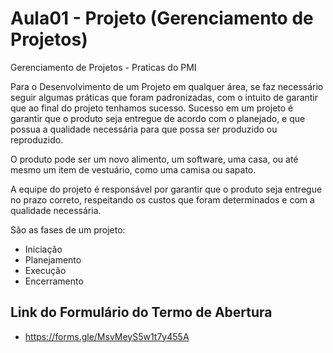 # Aula01 - Projeto (Gerenciamento de Projetos)

Gerenciamento de Projetos - Praticas do PMI

Para o Desenvolvimento de um Projeto em qualquer área, se faz necessário seguir algumas práticas que foram padronizadas, com o intuito de garantir que ao final do projeto tenhamos sucesso.
Sucesso em um projeto é garantir que o produto seja entregue de acordo com o planejado, e que possua a qualidade necessária para que possa ser produzido ou reproduzido.

O produto pode ser um novo alimento, um software, uma casa, ou até mesmo um item de vestuário, como uma camisa ou sapato.

A equipe do projeto é responsável por garantir que o produto seja entregue no prazo correto, respeitando os custos que foram determinados e com a qualidade necessária.

São as fases de um projeto:

* Iniciação
* Planejamento
* Execução
* Encerramento

## Link do Formulário do Termo de Abertura
- https://forms.gle/MsvMeyS5w1t7y455A
